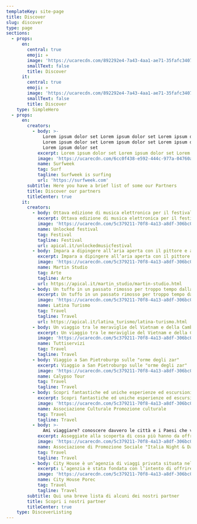 ```yaml
---
templateKey: site-page
title: Discover
slug: discover
type: page
sections:
  - props:
      en:
        central: true
        emoji: ✈️
        image: 'https://ucarecdn.com/892292e4-7a43-4aa1-ae71-35fafc340758/'
        smallText: false
        title: Discover
      it:
        central: true
        emoji: ✈️
        image: 'https://ucarecdn.com/892292e4-7a43-4aa1-ae71-35fafc340758/'
        smallText: false
        title: Discover
    type: SimpleHero
  - props:
      en:
        creators:
          - body: >-
              Lorem ipsum dolor set Lorem ipsum dolor set Lorem ipsum dolor set
              Lorem ipsum dolor set Lorem ipsum dolor set Lorem ipsum dolor set
              Lorem ipsum dolor set 
            excerpt: Lorem ipsum dolor set Lorem ipsum dolor set Lorem ipsum dolor set
            image: 'https://ucarecdn.com/6cc0f438-e592-444c-977a-04760a6a7e97/'
            name: Surfweek
            tag: Surf
            tagline: Surfweek is surfing
            url: 'https://surfweek.com'
        subtitle: Here you have a brief list of some our Partners
        title: Discover our partners
        titleCenter: true
      it:
        creators:
          - body: Ottava edizione di musica elettronica per il festival siciliano
            excerpt: Ottava edizione di musica elettronica per il festival siciliano
            image: 'https://ucarecdn.com/5c379211-70f8-4a13-a8df-306bc0de15e0/'
            name: Unlocked festival
            tag: Festival
            tagline: Festival
            url: apical.it/unlockedmusicfestival
          - body: Impara a dipingere all’aria aperta con il pittore e artista Martin Cambriglia
            excerpt: Impara a dipingere all’aria aperta con il pittore e artista Martin Cambriglia
            image: 'https://ucarecdn.com/5c379211-70f8-4a13-a8df-306bc0de15e0/'
            name: Martin Studio
            tag: Arte
            tagline: Arte
            url: https://apical.it/martin_studio/martin-studio.html
          - body: Un tuffo in un passato rimosso per troppo tempo dalla storia italiana
            excerpt: Un tuffo in un passato rimosso per troppo tempo dalla storia italiana
            image: 'https://ucarecdn.com/5c379211-70f8-4a13-a8df-306bc0de15e0/'
            name: Latina Turismo
            tag: Travel
            tagline: Travel
            url: https://apical.it/latina_turismo/latina-turismo.html
          - body: Un viaggio tra le meraviglie del Vietnam e della Cambogia
            excerpt: Un viaggio tra le meraviglie del Vietnam e della Cambogia
            image: 'https://ucarecdn.com/5c379211-70f8-4a13-a8df-306bc0de15e0/'
            name: Tuttiservizi
            tag: Travel
            tagline: Travel
          - body: Viaggio a San Pietroburgo sulle "orme degli zar"
            excerpt: Viaggio a San Pietroburgo sulle "orme degli zar"
            image: 'https://ucarecdn.com/5c379211-70f8-4a13-a8df-306bc0de15e0/'
            name: Calypso Tour
            tag: Travel
            tagline: Travel
          - body: Scopri fantastiche ed uniche esperienze ed escursioni a Sharm el Sheik
            excerpt: Scopri fantastiche ed uniche esperienze ed escursioni a Sharm el Sheik
            image: 'https://ucarecdn.com/5c379211-70f8-4a13-a8df-306bc0de15e0/'
            name: Associazione Culturale Promozione culturale
            tag: Travel
            tagline: Travel
          - body: >-
              Ami viaggiare? conoscere davvero le città e i Paesi che visiti? Desideri incontrare persone con gli stessi interessi? La risposta è City Tour: passeggiate alla scoperta di cosa più hanno da offrire le città è i paesi accompagnati da guide esperte e appassionate tutte immancabilmente del luogo.
            excerpt: Asseggiate alla scoperta di cosa più hanno da offrire le città
            image: 'https://ucarecdn.com/5c379211-70f8-4a13-a8df-306bc0de15e0/'
            name: Associazione di Promozione Sociale "Italia Night & Day"
            tag: Travel
            tagline: Travel
          - body: City House è un’agenzia di viaggi privata situata nella parte più attrattiva della città di Parenzo. L’agenzia è stata fondata con l’intento di offrire ai suoi ospiti una vacanza tranquilla, rilassante e piacevole.
            excerpt: L’agenzia è stata fondata con l’intento di offrire ai suoi ospiti una vacanza tranquilla, rilassante e piacevole.
            image: 'https://ucarecdn.com/5c379211-70f8-4a13-a8df-306bc0de15e0/'
            name: City House Porec
            tag: Travel
            tagline: Travel
        subtitle: Qui una breve lista di alcuni dei nostri partner
        title: Scopri i nostri partner
        titleCenter: true
    type: DiscoverListing
---
```


